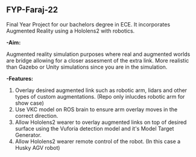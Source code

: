 **FYP-Faraj-22**<br>
-
Final Year Project for our bachelors degree in ECE. It incorporates Augmented Reality using a Hololens2 with robotics.

**-Aim:**<br>

Augmented reality simulation purposes where real and augmented worlds are bridge allowing for a closer assesment of the extra link. More realistic than Gazebo or Unity simulations since you are in the simulation.

**-Features:**<br>
1. Overlay desired augmented link such as robotic arm, lidars and other types of custom augmentations. (Repo only inlucdes robotic arm for show case)
2. Use VKC model on ROS brain to ensure arm overlay moves in the correct direction.
3. Allow Hololens2 wearer to overlay augmented links on top of desired surface using the Vuforia detection model and it's Model Target Generator.
4. Allow Hololens2 wearer remote control of the robot. (In this case a Husky AGV robot)
